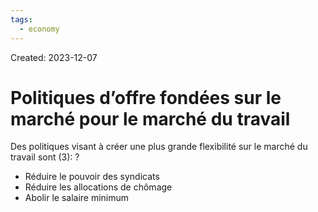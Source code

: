 ```yaml
---
tags:
  - economy
---
```

Created: 2023-12-07

# Politiques d’offre fondées sur le marché pour le marché du travail

Des politiques visant à créer une plus grande flexibilité sur le marché du travail sont (3):
?
- Réduire le pouvoir des syndicats
- Réduire les allocations de chômage
- Abolir le salaire minimum